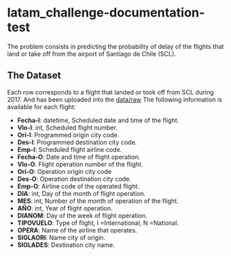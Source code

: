 latam_challenge-documentation-test
==============================

The problem consists in predicting the probability of delay of the flights that land or take off from the airport of Santiago de Chile (SCL).

## The Dataset

 Each row corresponds to a flight that landed or took off from SCL during 2017. And has been uploaded  into the [data/raw](https://github.com/nelson-io/citi-documentation-test/tree/main/data/raw) The following information is available for each flight:

* **Fecha-I**: datetime, Scheduled date and time of the flight.
* **Vlo-I**: int, Scheduled flight number.
* **Ori-I**: Programmed origin city code.
* **Des-I**: Programmed destination city code.
* **Emp-I**: Scheduled flight airline code.
* **Fecha-O**: Date and time of flight operation.
* **Vlo-O**: Flight operation number of the flight.
* **Ori-O**: Operation origin city code
* **Des-O**: Operation destination city code.
* **Emp-O**: Airline code of the operated flight.
* **DIA**: int, Day of the month of flight operation.
* **MES**: int, Number of the month of operation of the flight.
* **AÑO**: int, Year of flight operation.
* **DIANOM**: Day of the week of flight operation.
* **TIPOVUELO**: Type of flight, I =International, N =National.
* **OPERA**: Name of the airline that operates.
* **SIGLAORI**: Name city of origin.
* **SIGLADES**: Destination city name.

